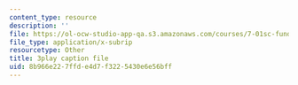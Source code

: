 ```yaml
---
content_type: resource
description: ''
file: https://ol-ocw-studio-app-qa.s3.amazonaws.com/courses/7-01sc-fundamentals-of-biology-fall-2011/8b966e227ffde4d7f3225430e6e56bff_qY0ixUWJx0g.srt
file_type: application/x-subrip
resourcetype: Other
title: 3play caption file
uid: 8b966e22-7ffd-e4d7-f322-5430e6e56bff
---
```

